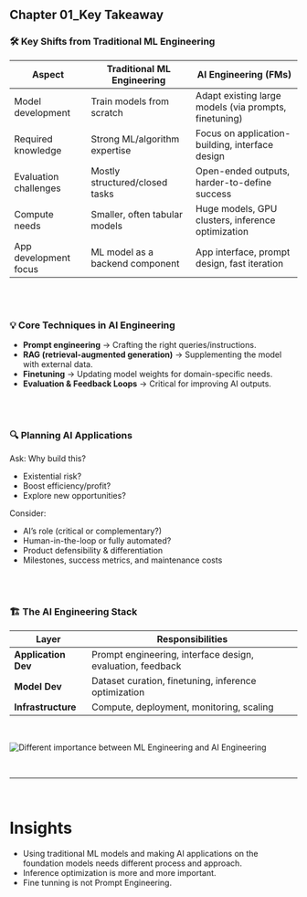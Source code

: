 ## Chapter 01_Key Takeaway

### 🛠 Key Shifts from Traditional ML Engineering

| Aspect                | Traditional ML Engineering      | AI Engineering (FMs)                                  |
| --------------------- | ------------------------------- | ----------------------------------------------------- |
| Model development     | Train models from scratch       | Adapt existing large models (via prompts, finetuning) |
| Required knowledge    | Strong ML/algorithm expertise   | Focus on application-building, interface design       |
| Evaluation challenges | Mostly structured/closed tasks  | Open-ended outputs, harder-to-define success          |
| Compute needs         | Smaller, often tabular models   | Huge models, GPU clusters, inference optimization     |
| App development focus | ML model as a backend component | App interface, prompt design, fast iteration          |

<br>
<br>

### 💡 Core Techniques in AI Engineering
- **Prompt engineering** → Crafting the right queries/instructions.
- **RAG (retrieval-augmented generation)** → Supplementing the model with external data.
- **Finetuning** → Updating model weights for domain-specific needs.
- **Evaluation & Feedback Loops** → Critical for improving AI outputs.

<br>
<br>

### 🔍 Planning AI Applications
Ask: Why build this?

- Existential risk?
- Boost efficiency/profit?
- Explore new opportunities?

Consider:
- AI’s role (critical or complementary?)
- Human-in-the-loop or fully automated?
- Product defensibility & differentiation
- Milestones, success metrics, and maintenance costs


<br>
<br>

### 🏗 The AI Engineering Stack
| Layer               | Responsibilities                                           |
| ------------------- | ---------------------------------------------------------- |
| **Application Dev** | Prompt engineering, interface design, evaluation, feedback |
| **Model Dev**       | Dataset curation, finetuning, inference optimization       |
| **Infrastructure**  | Compute, deployment, monitoring, scaling                   |

<br>

![Different importance between ML Engineering and AI Engineering](https://learning.oreilly.com/api/v2/epubs/urn:orm:book:9781098166298/files/assets/aien_0116.png)

<br>

---
<br>

# Insights
- Using traditional ML models and making AI applications on the foundation models needs different process and approach.
- Inference optimization is more and more important.
- Fine tunning is not Prompt Engineering. 